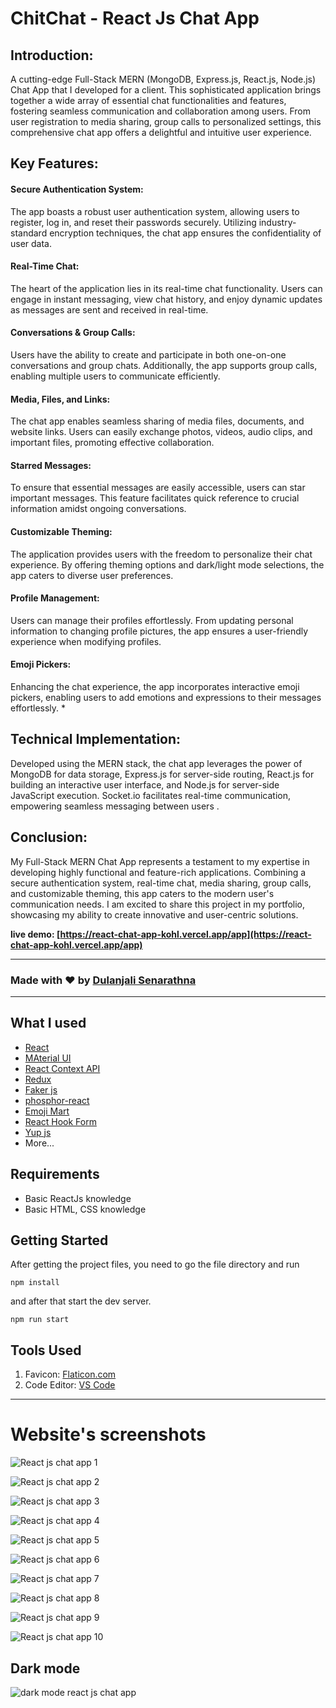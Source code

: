 # ChitChat - React Js Chat App
## Introduction:
A cutting-edge Full-Stack MERN (MongoDB, Express.js, React.js, Node.js) Chat App that I developed for a client. This sophisticated application brings together a wide array of essential chat functionalities and features, fostering seamless communication and collaboration among users. From user registration to media sharing, group calls to personalized settings, this comprehensive chat app offers a delightful and intuitive user experience.
## Key Features:
#### Secure Authentication System:
 The app boasts a robust user authentication system, allowing users to register, log in, and reset their passwords securely. Utilizing industry-standard encryption techniques, the chat app ensures the confidentiality of user data.
#### Real-Time Chat:
 The heart of the application lies in its real-time chat functionality. Users can engage in instant messaging, view chat history, and enjoy dynamic updates as messages are sent and received in real-time.
#### Conversations & Group Calls:
 Users have the ability to create and participate in both one-on-one conversations and group chats. Additionally, the app supports group calls, enabling multiple users to communicate efficiently.
#### Media, Files, and Links:
 The chat app enables seamless sharing of media files, documents, and website links. Users can easily exchange photos, videos, audio clips, and important files, promoting effective collaboration.
#### Starred Messages:
 To ensure that essential messages are easily accessible, users can star important messages. This feature facilitates quick reference to crucial information amidst ongoing conversations.
#### Customizable Theming:
 The application provides users with the freedom to personalize their chat experience. By offering theming options and dark/light mode selections, the app caters to diverse user preferences.
#### Profile Management:
 Users can manage their profiles effortlessly. From updating personal information to changing profile pictures, the app ensures a user-friendly experience when modifying profiles.
#### Emoji Pickers:
 Enhancing the chat experience, the app incorporates interactive emoji pickers, enabling users to add emotions and expressions to their messages effortlessly.
* 
## Technical Implementation:
Developed using the MERN stack, the chat app leverages the power of MongoDB for data storage, Express.js for server-side routing, React.js for building an interactive user interface, and Node.js for server-side JavaScript execution. Socket.io facilitates real-time communication, empowering seamless messaging between users
.
## Conclusion:
My Full-Stack MERN Chat App represents a testament to my expertise in developing highly functional and feature-rich applications. Combining a secure authentication system, real-time chat, media sharing, group calls, and customizable theming, this app caters to the modern user's communication needs. I am excited to share this project in my portfolio, showcasing my ability to create innovative and user-centric solutions.



**live demo: [https://react-chat-app-kohl.vercel.app/app](https://react-chat-app-kohl.vercel.app/app)**

---

### Made with ❤️ by [Dulanjali Senarathna](https://www.linkedin.com/in/dulanjali-senarathna/)

---
## What I used

- [React](https://reactjs.org/)
- [MAterial UI](https://mui.com/)
- [React Context API](https://legacy.reactjs.org/docs/context.html)
- [Redux](https://redux.js.org/)
- [Faker js](https://fakerjs.dev/)
- [phosphor-react](https://www.npmjs.com/package/phosphor-react)
- [Emoji Mart](https://www.npmjs.com/package/emoji-mart)
- [React Hook Form](https://react-hook-form.com/)
- [Yup js](https://www.npmjs.com/package/yup)
- More...

## Requirements

- Basic ReactJs knowledge
- Basic HTML, CSS knowledge

## Getting Started

After getting the project files, you need to go the file directory and run

```shell
npm install
```

and after that start the dev server.

```shell
npm run start
```

## Tools Used

1. Favicon: [Flaticon.com](https://www.flaticon.com/)
1. Code Editor: [VS Code](https://code.visualstudio.com/)

---

# Website's screenshots

![React js chat app 1](https://user-images.githubusercontent.com/59603716/236672849-f2577271-4a2b-4b25-bca2-97755ba0c9c2.jpg)

![React js chat app 2](https://user-images.githubusercontent.com/59603716/236672853-2e1e2d1a-3e5a-44cd-a472-e0a4285de179.jpg)

![React js chat app 3](https://user-images.githubusercontent.com/59603716/236672858-8b4a24ec-f287-4161-ae1f-7ed6115e35de.jpg)

![React js chat app 4](https://user-images.githubusercontent.com/59603716/236672872-b12dbfbb-b73f-47e0-ab53-d53960083888.jpg)

![React js chat app 5](https://user-images.githubusercontent.com/59603716/236672879-b3f9682c-5ced-4f8e-b3e7-dbbedf901d54.jpg)

![React js chat app 6](https://user-images.githubusercontent.com/59603716/236672884-cddfe6bb-5550-484a-a215-08ec09e52365.jpg)

![React js chat app 7](https://user-images.githubusercontent.com/59603716/236672886-080587d0-92f5-476f-ae24-263bfe8ab23d.jpg)

![React js chat app 8](https://user-images.githubusercontent.com/59603716/236672893-bdd01215-3d0c-4a87-98e8-b8410735390c.jpg)

![React js chat app 9](https://user-images.githubusercontent.com/59603716/236672900-8046f9d1-9d32-4f8b-b443-fa265fa059bd.jpg)

![React js chat app 10](https://user-images.githubusercontent.com/59603716/236672903-d3139cb3-6490-427a-8573-cc9d4956ce60.jpg)

## Dark mode

![dark mode react js chat app](https://user-images.githubusercontent.com/59603716/236672907-66c3c842-66e8-40bb-9c44-ea1e6f7a29da.JPG)
